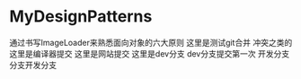 # MyDesignPatterns
通过书写ImageLoader来熟悉面向对象的六大原则
这里是测试git合并 冲突之类的
这里是编译器提交
这里是网站提交
这里是dev分支
dev分支提交第一次
开发分支分支开发分支